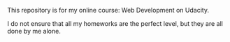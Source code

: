 This repository is for my online course: Web Development on Udacity.

I do not ensure that all my homeworks are the perfect level, but they are all done by me alone.
